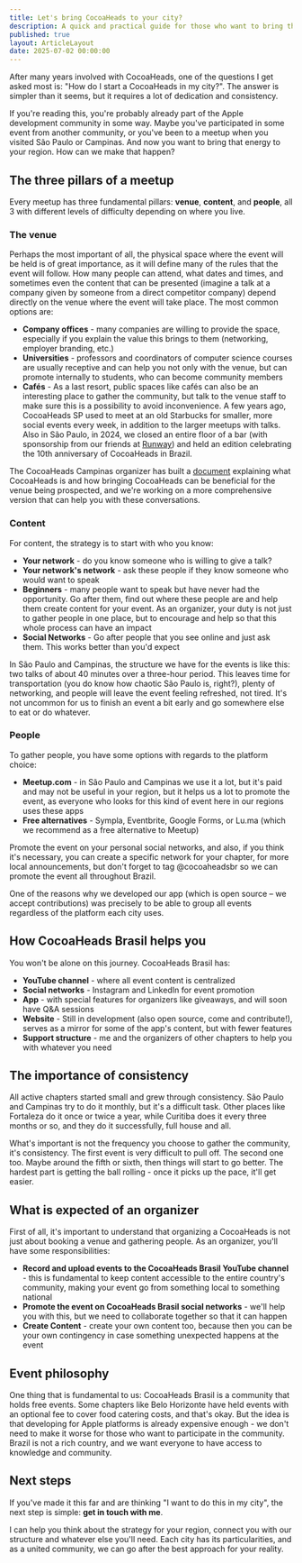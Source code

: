 ```yaml
---
title: Let's bring CocoaHeads to your city?
description: A quick and practical guide for those who want to bring the Apple development community to their region.
published: true
layout: ArticleLayout
date: 2025-07-02 00:00:00
---
```


After many years involved with CocoaHeads, one of the questions I get asked most is: "How do I start a CocoaHeads in my city?". The answer is simpler than it seems, but it requires a lot of dedication and consistency.

If you're reading this, you're probably already part of the Apple development community in some way. Maybe you've participated in some event from another community, or you've been to a meetup when you visited São Paulo or Campinas. And now you want to bring that energy to your region. How can we make that happen?

## The three pillars of a meetup

Every meetup has three fundamental pillars: **venue**, **content**, and **people**, all 3 with different levels of difficulty depending on where you live.

### The venue

Perhaps the most important of all, the physical space where the event will be held is of great importance, as it will define many of the rules that the event will follow. How many people can attend, what dates and times, and sometimes even the content that can be presented (imagine a talk at a company given by someone from a direct competitor company) depend directly on the venue where the event will take place. The most common options are:

- **Company offices** - many companies are willing to provide the space, especially if you explain the value this brings to them (networking, employer branding, etc.)
- **Universities** - professors and coordinators of computer science courses are usually receptive and can help you not only with the venue, but can promote internally to students, who can become community members
- **Cafés** - As a last resort, public spaces like cafés can also be an interesting place to gather the community, but talk to the venue staff to make sure this is a possibility to avoid inconvenience. A few years ago, CocoaHeads SP used to meet at an old Starbucks for smaller, more social events every week, in addition to the larger meetups with talks. Also in São Paulo, in 2024, we closed an entire floor of a bar (with sponsorship from our friends at [Runway](https://runway.team)) and held an edition celebrating the 10th anniversary of CocoaHeads in Brazil.

The CocoaHeads Campinas organizer has built a [document](https://cocoaheads.com.br/campinas/proposta-de-parceria.pdf) explaining what CocoaHeads is and how bringing CocoaHeads can be beneficial for the venue being prospected, and we're working on a more comprehensive version that can help you with these conversations.

### Content

For content, the strategy is to start with who you know:

- **Your network** - do you know someone who is willing to give a talk?
- **Your network's network** - ask these people if they know someone who would want to speak
- **Beginners** - many people want to speak but have never had the opportunity. Go after them, find out where these people are and help them create content for your event. As an organizer, your duty is not just to gather people in one place, but to encourage and help so that this whole process can have an impact
- **Social Networks** - Go after people that you see online and just ask them. This works better than you'd expect

In São Paulo and Campinas, the structure we have for the events is like this: two talks of about 40 minutes over a three-hour period. This leaves time for transportation (you do know how chaotic São Paulo is, right?), plenty of networking, and people will leave the event feeling refreshed, not tired. It's not uncommon for us to finish an event a bit early and go somewhere else to eat or do whatever.

### People

To gather people, you have some options with regards to the platform choice:

- **Meetup.com** - in São Paulo and Campinas we use it a lot, but it's paid and may not be useful in your region, but it helps us a lot to promote the event, as everyone who looks for this kind of event here in our regions uses these apps
- **Free alternatives** - Sympla, Eventbrite, Google Forms, or Lu.ma (which we recommend as a free alternative to Meetup)

Promote the event on your personal social networks, and also, if you think it's necessary, you can create a specific network for your chapter, for more local announcements, but don't forget to tag @cocoaheadsbr so we can promote the event all throughout Brazil.

One of the reasons why we developed our app (which is open source – we accept contributions) was precisely to be able to group all events regardless of the platform each city uses.

## How CocoaHeads Brasil helps you

You won't be alone on this journey. CocoaHeads Brasil has:

- **YouTube channel** - where all event content is centralized
- **Social networks** - Instagram and LinkedIn for event promotion
- **App** - with special features for organizers like giveaways, and will soon have Q&A sessions
- **Website** - Still in development (also open source, come and contribute!), serves as a mirror for some of the app's content, but with fewer features
- **Support structure** - me and the organizers of other chapters to help you with whatever you need

## The importance of consistency

All active chapters started small and grew through consistency. São Paulo and Campinas try to do it monthly, but it's a difficult task. Other places like Fortaleza do it once or twice a year, while Curitiba does it every three months or so, and they do it successfully, full house and all.

What's important is not the frequency you choose to gather the community, it's consistency. The first event is very difficult to pull off. The second one too. Maybe around the fifth or sixth, then things will start to go better. The hardest part is getting the ball rolling - once it picks up the pace, it'll get easier.

## What is expected of an organizer

First of all, it's important to understand that organizing a CocoaHeads is not just about booking a venue and gathering people. As an organizer, you'll have some responsibilities:

- **Record and upload events to the CocoaHeads Brasil YouTube channel** - this is fundamental to keep content accessible to the entire country's community, making your event go from something local to something national
- **Promote the event on CocoaHeads Brasil social networks** - we'll help you with this, but we need to collaborate together so that it can happen
- **Create Content** - create your own content too, because then you can be your own contingency in case something unexpected happens at the event

## Event philosophy

One thing that is fundamental to us: CocoaHeads Brasil is a community that holds free events. Some chapters like Belo Horizonte have held events with an optional fee to cover food catering costs, and that's okay. But the idea is that developing for Apple platforms is already expensive enough - we don't need to make it worse for those who want to participate in the community. Brazil is not a rich country, and we want everyone to have access to knowledge and community.

## Next steps

If you've made it this far and are thinking "I want to do this in my city", the next step is simple: **get in touch with me**.

I can help you think about the strategy for your region, connect you with our structure and whatever else you'll need. Each city has its particularities, and as a united community, we can go after the best approach for your reality.